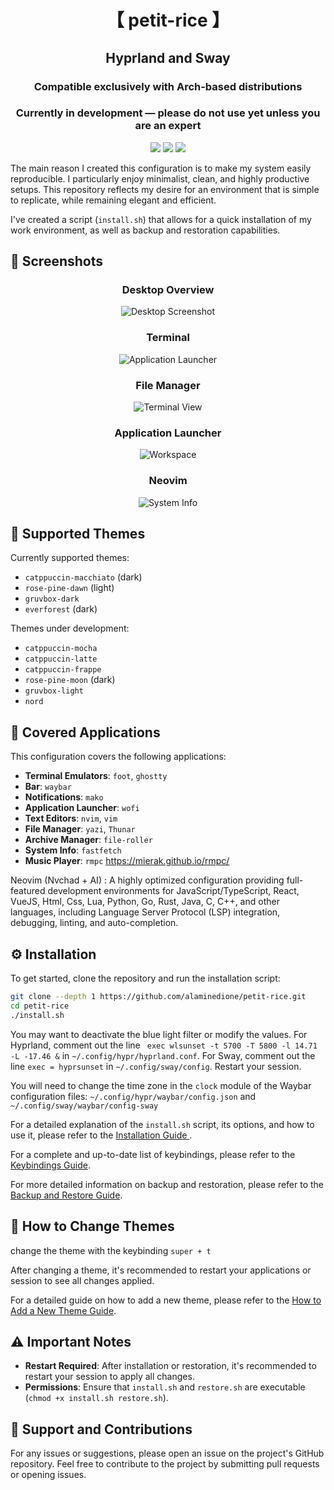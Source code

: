 <div align="center">
    <h1>【 petit-rice 】</h1>
    <h2> Hyprland and Sway </h2>
    <h3>Compatible exclusively with Arch-based distributions </h3>
    <h3>Currently in development — please do not use yet unless you are an expert</h3>
</div>


<div align="center"> 

![](https://img.shields.io/github/last-commit/alaminedione/petit-rice?&style=for-the-badge&color=8ad7eb&logo=git&logoColor=D9E0EE&labelColor=1E202B)
![](https://img.shields.io/github/stars/alaminedione/petit-rice?style=for-the-badge&logo=andela&color=86dbd7&logoColor=D9E0EE&labelColor=1E202B)
![](https://img.shields.io/github/repo-size/alaminedione/petit-rice?color=86dbce&label=SIZE&logo=protondrive&style=for-the-badge&logoColor=D9E0EE&labelColor=26230e)
</div>


The main reason I created this configuration is to make my system easily reproducible. I particularly enjoy minimalist, clean, and highly productive setups. This repository reflects my desire for an environment that is simple to replicate, while remaining elegant and efficient.

I've created a script (`install.sh`) that allows for a quick installation of my work environment, as well as backup and restoration capabilities.

## 📸 Screenshots

<div align="center">

### Desktop Overview
![Desktop Screenshot](screenshoot/screenshot-20250730-045141.png)

### Terminal
![Application Launcher](screenshoot/screenshot-20250730-045152.png)

### File Manager
![Terminal View](screenshoot/screenshot-20250730-045203.png)

### Application Launcher
![Workspace](screenshoot/screenshot-20250730-045210.png)

### Neovim
![System Info](screenshoot/screenshot-20250730-045343.png)

</div>


## 🎨 Supported Themes

Currently supported themes:
*   `catppuccin-macchiato` (dark)
*   `rose-pine-dawn` (light)
*   `gruvbox-dark`
*   `everforest` (dark)

Themes under development:
*   `catppuccin-mocha`
*   `catppuccin-latte`
*   `catppuccin-frappe`
*   `rose-pine-moon` (dark)
*   `gruvbox-light`
*   `nord`

## 🚀 Covered Applications

This configuration covers the following applications:
*   **Terminal Emulators**: `foot`, `ghostty`
*   **Bar**: `waybar`
*   **Notifications**: `mako`
*   **Application Launcher**: `wofi`
*   **Text Editors**: `nvim`, `vim`
*   **File Manager**: `yazi`, `Thunar`
*   **Archive Manager**: `file-roller`
*   **System Info**: `fastfetch`
*   **Music Player**: `rmpc` https://mierak.github.io/rmpc/

Neovim (Nvchad + AI) : A highly optimized configuration providing full-featured development environments for JavaScript/TypeScript, React, VueJS, Html, Css,  Lua, Python, Go, Rust, Java, C, C++, and other languages, including Language Server Protocol (LSP) integration, debugging, linting, and auto-completion.


## ⚙️ Installation

To get started, clone the repository and run the installation script:

```bash
git clone --depth 1 https://github.com/alaminedione/petit-rice.git
cd petit-rice
./install.sh
```

You may want to deactivate the blue light filter or modify the values.
For Hyprland, comment out the line ` exec wlsunset -t 5700 -T 5800 -l 14.71 -L -17.46 &` in `~/.config/hypr/hyprland.conf`.
For Sway, comment out the line `exec = hyprsunset` in `~/.config/sway/config`.
Restart your session.

You will need to change the time zone in the `clock` module of the Waybar configuration files: `~/.config/hypr/waybar/config.json` and `~/.config/sway/waybar/config-sway`

For a detailed explanation of the `install.sh` script, its options, and how to use it, please refer to the  [Installation Guide ](docs/GUIDE_INSTALLATION.md).

For a complete and up-to-date list of keybindings, please refer to the [Keybindings Guide](docs/KEYBINDINGS.md).

For more detailed information on backup and restoration, please refer to the [Backup and Restore Guide](docs/BACKUP_AND_RESTORE.md).

## 🎨 How to Change Themes

change the theme with the keybinding `super + t`

After changing a theme, it's recommended to restart your applications or session to see all changes applied.

For a detailed guide on how to add a new theme, please refer to the [How to Add a New Theme Guide](docs/HOW_TO_ADD_THEME.md).


## ⚠️ Important Notes

*   **Restart Required**: After installation or restoration, it's recommended to restart your session to apply all changes.
*   **Permissions**: Ensure that `install.sh` and `restore.sh` are executable (`chmod +x install.sh restore.sh`).

## 🤝 Support and Contributions

For any issues or suggestions, please open an issue on the project's GitHub repository.
Feel free to contribute to the project by submitting pull requests or opening issues.

